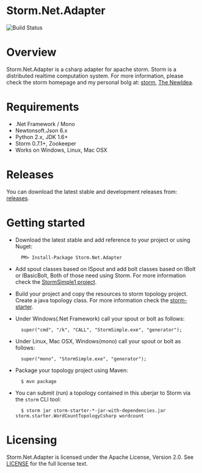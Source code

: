 Storm.Net.Adapter
======

![Build Status](https://travis-ci.org/ziyunhx/storm-net-adapter.svg?branch=master)

Overview
========

Storm.Net.Adapter is a csharp adapter for apache storm. Storm is a distributed realtime computation system.
For more information, please check the storm homepage and my personal bolg at: [storm](http://storm.apache.org/ "storm"), [The NewIdea](http://blog.tnidea.com/ "The NewIdea").

Requirements
============

* .Net Framework / Mono
* Newtonsoft.Json 6.x
* Python 2.x, JDK 1.6+
* Storm 0.7.1+, Zookeeper
* Works on Windows, Linux, Mac OSX

Releases
========

You can download the latest stable and development releases from: [releases](https://github.com/ziyunhx/storm-net-adapter/releases "releases").


Getting started
=======

- Download the latest stable and add reference to your project or using Nuget:

		PM> Install-Package Storm.Net.Adapter

- Add spout classes based on ISpout and add bolt classes based on IBolt or IBasicBolt, Both of those need using Storm. For more information check the [StormSimple1 project](https://github.com/ziyunhx/storm-net-adapter/tree/master/StormSimple1 "StormSimple1 Project").

- Build your project and copy the resources to storm topology project. Create a java topology class. For more information check the [storm-starter](https://github.com/ziyunhx/storm-net-adapter/tree/master/storm-starter "storm-starter").

- Under Windows(.Net Framework) call your spout or bolt as follows:

		super("cmd", "/k", "CALL", "StormSimple.exe", "generator");

- Under Linux, Mac OSX, Windows(mono) call your spout or bolt as follows:
		
		super("mono", "StormSimple.exe", "generator");

- Package your topology project using Maven:

    	$ mvn package

- You can submit (run) a topology contained in this uberjar to Storm via the `storm` CLI tool:

		$ storm jar storm-starter-*-jar-with-dependencies.jar storm.starter.WordCountTopologyCsharp wordcount


Licensing
=============

Storm.Net.Adapter is licensed under the Apache License, Version 2.0. See [LICENSE](http://www.apache.org/licenses/LICENSE-2.0.html "LICENSE") for the full license text.
